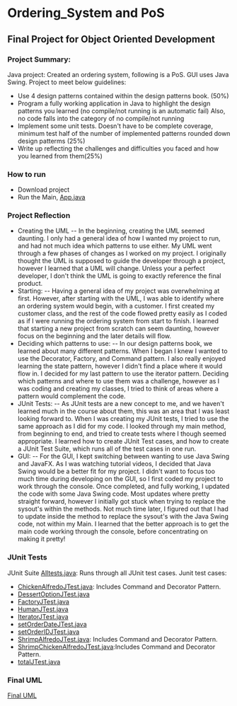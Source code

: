 # Ordering_System and PoS
## Final Project for Object Oriented Development
### Project Summary:
Java project: Created an ordering system, following is a PoS. GUI uses Java Swing.
Project to meet below guidelines:
- Use 4 design patterns contained within the design patterns book. (50%)
- Program a fully working application in Java to highlight the design patterns you learned (no compile/not running is an automatic fail) Also, no code falls into the category of no compile/not running
- Implement some unit tests. Doesn't have to be complete coverage, minimum test half of the number of implemented patterns rounded down design patterms (25%)
- Write up reflecting the challenges and difficulties you faced and how you learned from them(25%)
### How to run
- Download project
- Run the Main, [App.java](https://github.com/Bconnelly308/Ordering_System/blob/master/src/App.java)
### Project Reflection
- Creating the UML
-- In the beginning, creating the UML seemed daunting. I only had a general idea of how I wanted my project to run, and had not much idea which patterns to use either. My UML went through a few phases of changes as I worked on my project. I originally thought the UML is supposed to guide the developer through a project, however I learned that a UML will change. Unless your a perfect developer, I don't think the UML is going to exactly reference the final product.
- Starting:
-- Having a general idea of my project was overwhelming at first. However, after starting with the UML, I was able to identify where an ordering system would begin, with a customer. I first created my customer class, and the rest of the code flowed pretty easily as I coded as if I were running the ordering system from start to finish. I learned that starting a new project from scratch can seem daunting, however focus on the beginning and the later details will flow.
- Deciding which patterns to use:
-- In our design patterns book, we learned about many different patterns. When I began I knew I wanted to use the Decorator, Factory, and Command pattern. I also really enjoyed learning the state pattern, however I didn't find a place where it would flow in. I decided for my last pattern to use the iterator pattern. Deciding which patterns and where to use them was a challenge, however as I was coding and creating my classes, I tried to think of areas where a pattern would complement the code.
- JUnit Tests:
-- As JUnit tests are a new concept to me, and we haven't learned much in the course about them, this was an area that I was least looking forward to. When I was creating my JUnit tests, I tried to use the same approach as I did for my code. I looked through my main method, from beginning to end, and tried to create tests where I though seemed appropriate. I learned how to create JUnit Test cases, and how to create a JUnit Test Suite, which runs all of the test cases in one run.
- GUI:
-- For the GUI, I kept switching between wanting to use Java Swing and JavaFX. As I was watching tutorial videos, I decided that Java Swing would be a better fit for my project. I didn't want to focus too much time during developing on the GUI, so I first coded my project to work through the console. Once completed, and fully working, I updated the code with some Java Swing code. Most updates where pretty straight forward, however I initially got stuck when trying to replace the sysout's within the methods. Not much time later, I figured out that I had to update inside the method to replace the sysout's with the Java Swing code, not within my Main. I learned that the better approach is to get the main code working through the console, before concentrating on making it pretty!
### JUnit Tests
JUnit Suite [Alltests.java](https://github.com/Bconnelly308/Ordering_System/blob/master/src/AllTests.java): Runs through all JUnit test cases.
Junit test cases:
- [ChickenAlfredoJTest.java](https://github.com/Bconnelly308/Ordering_System/blob/master/src/ChickenAlfredoJTest.java): Includes Command and Decorator Pattern.
- [DessertOptionJTest.java](https://github.com/Bconnelly308/Ordering_System/blob/master/src/DessertOptionJTest.java)
- [FactoryJTest.java](https://github.com/Bconnelly308/Ordering_System/blob/master/src/FactoryJTest.java)
- [HumanJTest.java](https://github.com/Bconnelly308/Ordering_System/blob/master/src/HumanJTest.java)
- [IteratorJTest.java](https://github.com/Bconnelly308/Ordering_System/blob/master/src/IteratorJTest.java)
- [setOrderDateJTest.java](https://github.com/Bconnelly308/Ordering_System/blob/master/src/setOrderDateJTest.java)
- [setOrderIDJTest.java](https://github.com/Bconnelly308/Ordering_System/blob/master/src/setOrderIDJTest.java)
- [ShrimpAlfredoJTest.java](https://github.com/Bconnelly308/Ordering_System/blob/master/src/ShrimpAlfredoJTest.java): Includes Command and Decorator Pattern.
- [ShrimpChickenAlfredoJTest.java](https://github.com/Bconnelly308/Ordering_System/blob/master/src/ShrimpChickenAlfredoJTest.java):Includes Command and Decorator Pattern.
- [totalJTest.java](https://github.com/Bconnelly308/Ordering_System/blob/master/src/totalJTest.java)
### Final UML
[Final UML](https://drive.google.com/file/d/1x4mOlaxRd__6xgOiaPPduO832ugE-lKH/view?usp=sharing)
